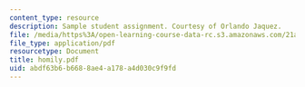 ```yaml
---
content_type: resource
description: Sample student assignment. Courtesy of Orlando Jaquez.
file: /media/https%3A/open-learning-course-data-rc.s3.amazonaws.com/21a-212-myth-ritual-and-symbolism-spring-2004/abdf63b6b6688ae4a178a4d030c9f9fd_homily.pdf
file_type: application/pdf
resourcetype: Document
title: homily.pdf
uid: abdf63b6-b668-8ae4-a178-a4d030c9f9fd
---
```

